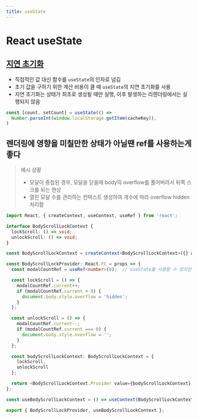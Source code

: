 ```yaml
---
title: useState
---
```


# React useState

## [지연 초기화](https://ui.toast.com/weekly-pick/ko_20201022/)

- 직접적인 값 대신 함수를 `useState`의 인자로 넘김
- 초기 값을 구하기 위한 계산 비용이 클 때 `useState`의 지연 초기화를 사용
- 지연 초기화는 상태가 최초로 생성될 때만 실행, 이후 발생하는 리렌더링에서는 실행되지 않음

``` javascript
const [count, setCount] = useState(() =>
  Number.parseInt(window.localStorage.getItem(cacheKey)),
)
```

## 렌더링에 영향을 미칠만한 상태가 아닐땐 ref를 사용하는게 좋다

> 예시 상황
> - 모달이 중첩된 경우, 모달을 닫을때 body의 overflow를 풀어버려서 뒤쪽 스크롤 되는 현상
> - 열린 모달 수를 관리하는 컨텍스트 생성하여 개수에 따라 overflow hidden 처리함

```typescript
import React, { createContext, useContext, useRef } from 'react';

interface BodyScrollLockContext {
  lockScroll: () => void;
  unlockScroll: () => void;
}

const BodyScrollLockContext = createContext<BodyScrollLockContext>({} as BodyScrollLockContext);

const BodyScrollLockProvider: React.FC = props => {
  const modalCountRef = useRef<number>(0);  // useState를 사용할 수 있지만, 렌더링에 영향을 미칠만한 상태가 아니기 때문에 ref를 사용했다

  const lockScroll = () => {
    modalCountRef.current++;
    if (modalCountRef.current > 0) {
      document.body.style.overflow = 'hidden';
    }
  };

  const unlockScroll = () => {
    modalCountRef.current--;
    if (modalCountRef.current === 0) {
      document.body.style.overflow = '';
    }
  };

  const bodyScrollLockContext: BodyScrollLockContext = {
    lockScroll,
    unlockScroll
  };

  return <BodyScrollLockContext.Provider value={bodyScrollLockContext} {...props} />;
};

const useBodyScrollLockContext = () => useContext(BodyScrollLockContext);

export { BodyScrollLockProvider, useBodyScrollLockContext };

```

